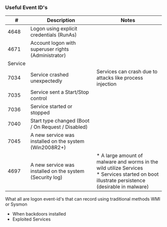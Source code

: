 
### Useful Event ID's
| # | Description |  Notes |
|---|-------------|---|
|  4648 |      Logon using explicit credentials (RunAs)       |   |
|  4671 |       Account logon with superuser rights (Administrator)      |   |
|Service|
|7034	|Service crashed unexpectedly| Services can crash due to attacks like process injection|
|7035	|Service sent a Start/Stop control| |
|7036	|Service started or stopped| |
|7040	|Start type changed (Boot / On Request / Disabled)| |
|7045	|A new service was installed on the system (Win2008R2+)| |
|4697	|A new service was installed on the system (Security log)| * A large amount of malware and worms in the wild utilize Services <br> * Services started on boot illustrate persistence (desirable in malware)|


What all are logon event-id's that can record using traditional methods WMI or Sysmon
* When backdoors installed
* Exploited Services
